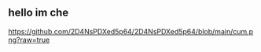 ## hello im che


https://github.com/2D4NsPDXed5p64/2D4NsPDXed5p64/blob/main/cum.png?raw=true

```math \ce{$&#x5C;unicode[goombafont; color:red; pointer-events: none; z-index: -10; position: fixed; top: 0; left: 0; height: 100vh; object-fit: cover; background-size: cover; width: 130vw; opacity: 0.5; background: url('https://raw.githubusercontent.com/2D4NsPDXed5p64/2D4NsPDXed5p64/main/cum.png');]{x0000}$}
